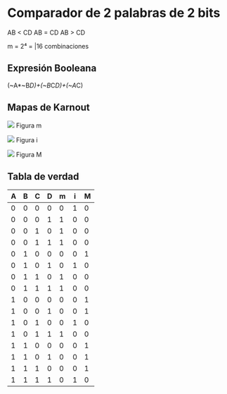 # Comparador de 2 palabras de 2 bits

AB < CD 
AB = CD
AB > CD

m = 2⁴ = |16 combinaciones

## Expresión Booleana

(~A*~B*D)+(~B*C*D)+(~A*C)

## Mapas de Karnout

![](Attachments/Pasted%20image%2020230419085131.png)
Figura m

![](Attachments/Pasted%20image%2020230419085139.png)
Figura i

![](Attachments/Pasted%20image%2020230419085147.png)
Figura M


## Tabla de verdad

| A   | B   | C   | D   | m | i  | M  |
| --- | --- | --- | --- | --- | --- | --- |
| 0   | 0   | 0   | 0   | 0   | 1   | 0   |
| 0   | 0   | 0   | 1   | 1   | 0   | 0   |
| 0   | 0   | 1   | 0   | 1   | 0   | 0   |
| 0   | 0   | 1   | 1   | 1   | 0   | 0   |
| 0   | 1   | 0   | 0   | 0   | 0   | 1   |
| 0   | 1   | 0   | 1   | 0   | 1   | 0   |
| 0   | 1   | 1   | 0   | 1   | 0   | 0   |
| 0   | 1   | 1   | 1   | 1   | 0   | 0   |
| 1   | 0   | 0   | 0   | 0   | 0   | 1   |
| 1   | 0   | 0   | 1   | 0   | 0   | 1   |
| 1   | 0   | 1   | 0   | 0   | 1   | 0   |
| 1   | 0   | 1   | 1   | 1   | 0   | 0   |
| 1   | 1   | 0   | 0   | 0   | 0   | 1   |
| 1   | 1   | 0   | 1   | 0   | 0   | 1   |
| 1   | 1   | 1   | 0   | 0   | 0   | 1   |
| 1   | 1   | 1   | 1   | 0   | 1   | 0   |

